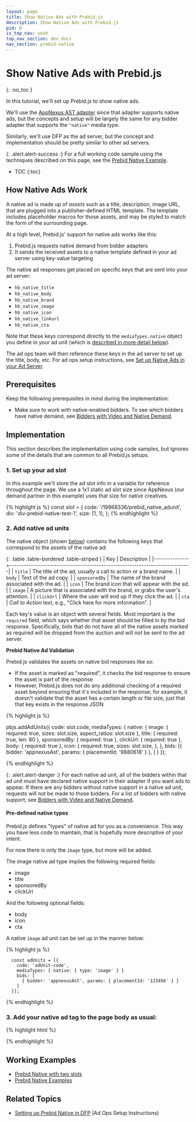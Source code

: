 ```yaml
---
layout: page
title: Show Native Ads with Prebid.js
description: Show Native Ads with Prebid.js
pid: 0
is_top_nav: yeah
top_nav_section: dev_docs
nav_section: prebid-native
---
```


<div class="bs-docs-section" markdown="1">

# Show Native Ads with Prebid.js
{: .no_toc }

In this tutorial, we'll set up Prebid.js to show native ads.

We'll use the [AppNexus AST adapter]({{site.github.url}}/dev-docs/bidders.html#appnexusAst) since that adapter supports native ads, but the concepts and setup will be largely the same for any bidder adapter that supports the `"native"` media type.

Similarly, we'll use DFP as the ad server, but the concept and implementation should be pretty similar to other ad servers.

{: .alert.alert-success :}
For a full working code sample using the techniques described on this page, see the [Prebid Native Example]({{site.github.url}}/examples/native/native-demo.html).

* TOC
{:toc}

## How Native Ads Work

A native ad is made up of *assets* such as a title, description, image URL, that are plugged into a publisher-defined HTML template.  The template includes placeholder macros for those assets, and may be styled to match the form of the surrounding page.

At a high level, Prebid.js' support for native ads works like this:

1. Prebid.js requests native demand from bidder adapters
2. It sends the received assets to a native template defined in your ad server using key-value targeting

The native ad responses get placed on specific keys that are sent into your ad server:

+ `hb_native_title`
+ `hb_native_body`
+ `hb_native_brand`
+ `hb_native_image`
+ `hb_native_icon`
+ `hb_native_linkurl`
+ `hb_native_cta`

Note that these keys correspond directly to the `mediaTypes.native` object you define in your ad unit (which is [described in more detail below](#native-ad-keys)).

The ad ops team will then reference these keys in the ad server to set up the title, body, etc.  For ad ops setup instructions, see [Set up Native Ads in your Ad Server]({{site.github.url}}/adops/setting-up-prebid-native-in-dfp.html).

## Prerequisites

Keep the following prerequisites in mind during the implementation:

+ Make sure to work with native-enabled bidders. To see which bidders have native demand, see [Bidders with Video and Native Demand]({{site.baseurl}}/dev-docs/bidders.html#bidders-with-video-and-native-demand).

## Implementation

This section describes the implementation using code samples, but ignores some of the details that are common to all Prebid.js setups.  <!-- For full working example code, see the [Prebid Native example]({{site.github.url}}/dev-docs/examples/show-native-ads.html). -->

### 1. Set up your ad slot

In this example we'll store the ad slot info in a variable for reference throughout the page.  We use a 1x1 static ad slot size since AppNexus (our demand partner in this example) uses that size for native creatives.

{% highlight js %}
const slot = {
    code: '/19968336/prebid_native_adunit',
    div: 'div-prebid-native-test-1',
    size: [1, 1],
};
{% endhighlight %}

<a name="native-ad-keys" />

### 2. Add native ad units

The native object (shown [below](#native-object)) contains the following keys that correspond to the assets of the native ad:

{: .table .table-bordered .table-striped }
| Key           | Description                                                                 |
|---------------+-----------------------------------------------------------------------------|
| `title`       | The title of the ad, usually a call to action or a brand name.              |
| `body`        | Text of the ad copy.                                                        |
| `sponsoredBy` | The name of the brand associated with the ad.                               |
| `icon`        | The brand icon that will appear with the ad.                                |
| `image`       | A picture that is associated with the brand, or grabs the user's attention. |
| `clickUrl`    | Where the user will end up if they click the ad.                            |
| `cta`         | *Call to Action* text, e.g., "Click here for more information".               |

Each key's value is an object with several fields.  Most important is the `required` field, which says whether that asset should be filled in by the bid response.  Specifically, bids that do not have all of the native assets marked as required will be dropped from the auction and will not be sent to the ad server.

<div class="alert alert-warning">
  <strong>Prebid Native Ad Validation</strong>
  <p>
   Prebid.js validates the assets on native bid responses like so:
  <ul>
      <li>
       If the asset is marked as "required", it checks the bid response to ensure the asset is part of the response
      </li>
      <li>
       However, Prebid.js does not do any additional checking of a required asset beyond ensuring that it's included in the response; for example, it doesn't validate that the asset has a certain length or file size, just that that key exists in the response JSON
      </li>
    </ul>
  </p>
</div>

<a name="native-object" />

{% highlight js %}

pbjs.addAdUnits({
    code: slot.code,
    mediaTypes: {
        native: {
            image: {
                required: true,
                sizes: slot.size,
                aspect_ratios: slot.size
            },
            title: {
                required: true,
                len: 80
            },
            sponsoredBy: {
                required: true
            },
            clickUrl: {
                required: true
            },
            body: {
                required: true
            },
            icon: {
                required: true,
                sizes: slot.size,
            },
        },
        bids: [{
            bidder: 'appnexusAst',
            params: {
                placementId: '9880618'
            }
        }, ]
    }
});

{% endhighlight %}

{: .alert.alert-danger :}
For each native ad unit, all of the bidders within that ad unit must have declared native support in their adapter if you want ads to appear.  If there are any bidders without native support in a native ad unit, requests will not be made to those bidders.  For a list of bidders with native support, see [Bidders with Video and Native Demand]({{site.baseurl}}/dev-docs/bidders.html#bidders-with-video-and-native-demand).

#### Pre-defined native types

Prebid.js defines "types" of native ad for you as a convenience. This way you have less code to maintain, that is hopefully more descriptive of your intent.

For now there is only the `image` type, but more will be added.

The image native ad type implies the following required fields:

+ image
+ title
+ sponsoredBy
+ clickUrl

And the following optional fields:

+ body
+ icon
+ cta

A native `image` ad unit can be set up in the manner below:

{% highlight js %}

      const adUnits = [{
        code: 'adUnit-code',
        mediaTypes: { native: { type: 'image' } }
        bids: [
          { bidder: 'appnexusAst', params: { placementId: '123456' } }
        ]
      }];

{% endhighlight %}

### 3. Add your native ad tag to the page body as usual:

{% highlight html %}
<div id="div-prebid-native-test-1">
    <script>
        googletag.cmd.push(function() {
            googletag.display('div-prebid-native-test-1');
        });
    </script>
</div>
{% endhighlight %}

## Working Examples

+ [Prebid Native with two slots]({{site.github.url}}/examples/native/native-demo.html)
+ [Prebid Native Examples]({{site.github.url}}/examples/native)

## Related Topics

+ [Setting up Prebid Native in DFP]({{site.github.url}}/adops/setting-up-prebid-native-in-dfp.html) (Ad Ops Setup Instructions)

</div>
